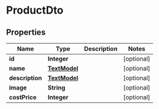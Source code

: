 

# ProductDto


## Properties

| Name | Type | Description | Notes |
|------------ | ------------- | ------------- | -------------|
|**id** | **Integer** |  |  [optional] |
|**name** | [**TextModel**](TextModel.md) |  |  [optional] |
|**description** | [**TextModel**](TextModel.md) |  |  [optional] |
|**image** | **String** |  |  [optional] |
|**costPrice** | **Integer** |  |  [optional] |



